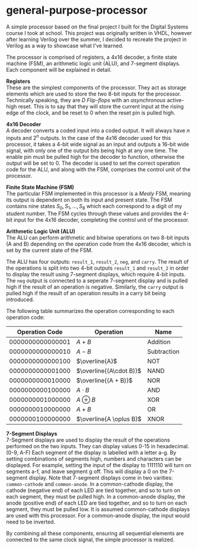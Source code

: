 # general-purpose-processor

A simple processor based on the final project I built for the Digital Systems course I took at school. This project was originally written in VHDL, however after learning Verilog over the summer, I decided to recreate the project in Verilog as a way to showcase what I've learned. 

The processor is comprised of registers, a 4x16 decoder, a finite state machine (FSM), an arithmetic logic unit (ALU), and 7-segment displays. Each component will be explained in detail. 

**Registers** <br>
These are the simplest components of the processor. They act as storage elements which are used to store the two 8-bit inputs for the processor. Technically speaking, they are *D Flip-flops* with an *asynchronous* active-high reset. This is to say that they will store the current input at the rising edge of the clock, and be reset to 0 when the reset pin is pulled high.

**4x16 Decoder** <br>
A decoder converts a coded input into a coded output. It will always have $n$ inputs and $2^n$ outputs. In the case of the 4x16 decoder used for this processor, it takes a 4-bit wide signal as an input and outputs a 16-bit wide signal, with only one of the output bits being high at any one time. The enable pin must be pulled high for the decoder to function, otherwise the output will be set to 0. The decoder is used to set the correct operation code for the ALU, and along with the FSM, comprises the control unit of the processor.

**Finite State Machine (FSM)** <br>
The particular FSM implemented in this processor is a *Mealy* FSM, meaning its output is dependent on both its input and present state. The FSM contains nine states $S_0, S_1, ... ,S_8$ which each correspond to a digit of my student number. The FSM cycles through these values and provides the 4-bit input for the 4x16 decoder, completing the control unit of the processor.

**Arithmetic Logic Unit (ALU)** <br>
The ALU can perform arithmetic and bitwise operations on two 8-bit inputs (A and B) depending on the operation code from the 4x16 decoder, which is set by the current state of the FSM. 

The ALU has four outputs: `result_1`, `result_2`, `neg`, and `carry`. The result of the operations is split into two 4-bit outputs `result_1` and `result_2` in order to display the result using 7-segment displays, which require 4-bit inputs. The `neg` output is connected to a seperate 7-segment display and is pulled high if the result of an operation is negative. Similarly, the `carry` output is pulled high if the result of an operation results in a carry bit being introduced. 

The following table summarizes the operation corresponding to each operation code:

| **Operation Code** | **Operation** | **Name** |
| -                  | -             | -        |
| 0000000000000001   | $A + B$       | Addition |
| 0000000000000010   | $A - B$       | Subtraction |
| 0000000000000100   | $\overline{A}$ | NOT     |
| 0000000000001000   | $\overline{(A\cdot B)}$ | NAND |
| 0000000000010000   | $\overline{(A + B)}$ | NOR |
| 0000000000100000   | $A \cdot B$ | AND |
| 0000000001000000   | $A \oplus B$ | XOR |
| 0000000010000000   | $A + B$ | OR |
| 0000000100000000   | $\overline{A \oplus B}$ | XNOR |

**7-Segment Displays** <br>
7-Segment displays are used to display the result of the operations performed on the two inputs. They can display values 0-15 in hexadecimal. (0-9, A-F) Each segment of the display is labelled with a letter a-g. By setting combinations of segments high, numbers and characters can be displayed. For example, setting the input of the display to $1111110$ will turn on segments a-f, and leave segment g off. This will display a 0 on the 7-segment display. Note that 7-segment displays come in two varities: `common-cathode` and `common-anode`. In a common-cathode display, the cathode (negative end) of each LED are tied together, and so to turn on each segment, they must be pulled high. In a common-anode display, the anode (positive end) of each LED are tied together, and so to turn on each segment, they must be pulled low. It is assumed common-cathode displays are used with this processor. For a common-anode display, the input would need to be inverted. 

By combining all these components, ensuring all sequential elements are connected to the same clock signal, the simple processor is realized. 